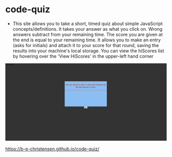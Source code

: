 # code-quiz
* This site allows you to take a short, timed quiz about simple JavaScript concepts/definitions. It takes your answer as what you click on. Wrong answers subtract from your remaining time. The score you are given at the end is equal to your remaining time. It allows you to make an entry (asks for initials) and attach it to your score for that round, saving the results into your machine's local storage. You can view the hiScores list by hovering over the 'View HiScores' in the upper-left hand corner





![Screen shot of website](./images/code-quiz-scrnshot.png)


https://b-e-christensen.github.io/code-quiz/